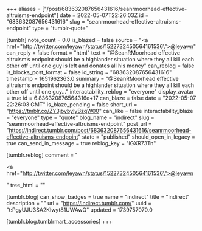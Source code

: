 +++
aliases = ["/post/683632087656431616/seanrmoorhead-effective-altruisms-endpoint"]
date = 2022-05-07T22:26:03Z
id = "683632087656431616"
slug = "seanrmoorhead-effective-altruisms-endpoint"
type = "tumblr-quote"

[tumblr]
note_count = 0.0
is_blazed = false
source = "<a href=\"http://twitter.com/leyawn/status/1522732450564161536\">@leyawn</a>"
can_reply = false
format = "html"
text = "@SeanRMoorhead effective altruism’s endpoint should be a highlander situation where they all kill each other off until one guy is left and donates all his money"
can_reblog = false
is_blocks_post_format = false
id_string = "683632087656431616"
timestamp = 1651962363.0
summary = "@SeanRMoorhead effective altruism’s endpoint should be a highlander situation where they all kill each other off until one guy..."
interactability_reblog = "everyone"
display_avatar = true
id = 6.836320876564316e+17
can_blaze = false
date = "2022-05-07 22:26:03 GMT"
is_blaze_pending = false
short_url = "https://tmblr.co/ZY3jbybylyBzqW00"
can_like = false
interactability_blaze = "everyone"
type = "quote"
blog_name = "indirect"
slug = "seanrmoorhead-effective-altruisms-endpoint"
post_url = "https://indirect.tumblr.com/post/683632087656431616/seanrmoorhead-effective-altruisms-endpoint"
state = "published"
should_open_in_legacy = true
can_send_in_message = true
reblog_key = "iGXR73Tn"

[tumblr.reblog]
comment = "<p><a href=\"http://twitter.com/leyawn/status/1522732450564161536\">@leyawn</a></p>"
tree_html = ""

[tumblr.blog]
can_show_badges = true
name = "indirect"
title = "indirect"
description = ""
url = "https://indirect.tumblr.com/"
uuid = "t:PgyUJU3SA2Klwyt81UWAwQ"
updated = 1739757070.0

[tumblr.blog.tumblrmart_accessories]
+++
